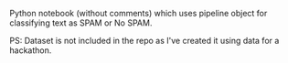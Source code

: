 Python notebook (without comments) which uses pipeline object for classifying text as SPAM or No SPAM. 

PS: Dataset is not included in the repo as I've created it using data for a hackathon.
